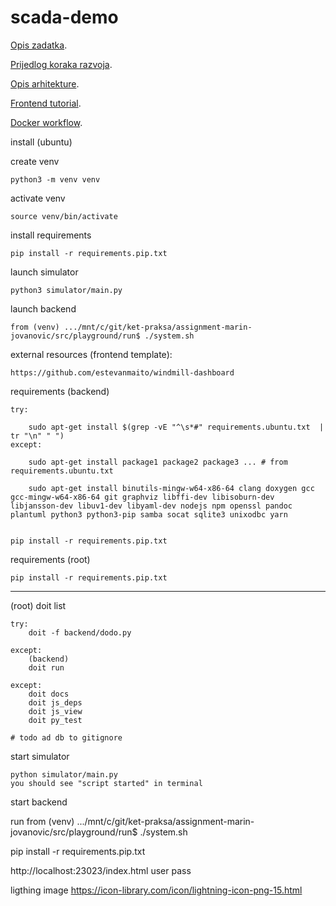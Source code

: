 # scada-demo

[Opis zadatka](docs/assignment.md).

[Prijedlog koraka razvoja](docs/development_steps.md).

[Opis arhitekture](docs/architecture.md).

[Frontend tutorial](docs/frontend.md).

[Docker workflow](docs/docker.md).


install (ubuntu)

create venv

	python3 -m venv venv

activate venv

	source venv/bin/activate

install requirements

	pip install -r requirements.pip.txt


launch simulator

	python3 simulator/main.py

launch backend 

	from (venv) .../mnt/c/git/ket-praksa/assignment-marin-jovanovic/src/playground/run$ ./system.sh

external resources (frontend template):

	https://github.com/estevanmaito/windmill-dashboard

requirements (backend)

	try:
		
		sudo apt-get install $(grep -vE "^\s*#" requirements.ubuntu.txt  | tr "\n" " ")
	except:
	
		sudo apt-get install package1 package2 package3 ... # from requirements.ubuntu.txt

		sudo apt-get install binutils-mingw-w64-x86-64 clang doxygen gcc gcc-mingw-w64-x86-64 git graphviz libffi-dev libisoburn-dev libjansson-dev libuv1-dev libyaml-dev nodejs npm openssl pandoc plantuml python3 python3-pip samba socat sqlite3 unixodbc yarn 


	pip install -r requirements.pip.txt

requirements (root)

	pip install -r requirements.pip.txt

-----------------

(root)
	doit list

	try:
		doit -f backend/dodo.py

	except:
		(backend)
		doit run
	
	except:		
		doit docs
		doit js_deps
		doit js_view
		doit py_test

	# todo ad db to gitignore


start simulator
	
	python simulator/main.py
	you should see "script started" in terminal


start backend

run from 
(venv) .../mnt/c/git/ket-praksa/assignment-marin-jovanovic/src/playground/run$ ./system.sh



pip install -r requirements.pip.txt



http://localhost:23023/index.html
user
pass


ligthing image
	https://icon-library.com/icon/lightning-icon-png-15.html
	